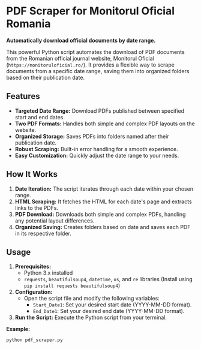 # PDF Scraper for Monitorul Oficial Romania

**Automatically download official documents by date range.**

This powerful Python script automates the download of PDF documents from the Romanian official journal website, Monitorul Oficial (`https://monitoruloficial.ro/`). It provides a flexible way to scrape documents from a specific date range, saving them into organized folders based on their publication date.

## Features

* **Targeted Date Range:**  Download PDFs published between specified start and end dates.
* **Two PDF Formats:** Handles both simple and complex PDF layouts on the website.
* **Organized Storage:** Saves PDFs into folders named after their publication date.
* **Robust Scraping:**  Built-in error handling for a smooth experience.
* **Easy Customization:**  Quickly adjust the date range to your needs.

## How It Works

1. **Date Iteration:** The script iterates through each date within your chosen range.
2. **HTML Scraping:** It fetches the HTML for each date's page and extracts links to the PDFs.
3. **PDF Download:** Downloads both simple and complex PDFs, handling any potential layout differences.
4. **Organized Saving:** Creates folders based on date and saves each PDF in its respective folder.

## Usage

1. **Prerequisites:**
   * Python 3.x installed
   * `requests`, `beautifulsoup4`, `datetime`, `os`, and `re` libraries (Install using `pip install requests beautifulsoup4`)
2. **Configuration:**
   * Open the script file and modify the following variables:
     * `Start_Date1`:  Set your desired start date (YYYY-MM-DD format).
     * `End_Date1`: Set your desired end date (YYYY-MM-DD format).
3. **Run the Script:** Execute the Python script from your terminal.

**Example:**

```bash
python pdf_scraper.py

